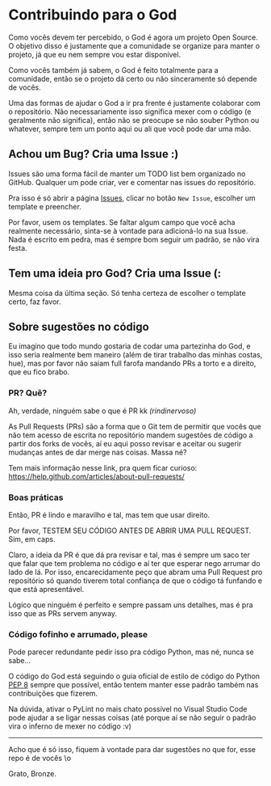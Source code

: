 # Contribuindo para o God

Como vocês devem ter percebido, o God é agora um projeto Open Source. O objetivo
disso é justamente que a comunidade se organize para manter o projeto, já que eu
nem sempre vou estar disponível.

Como vocês também já sabem, o God é feito totalmente para a comunidade, então se
o projeto dá certo ou não sinceramente só depende de vocês.

Uma das formas de ajudar o God a ir pra frente é justamente colaborar com o
repositório. Não necessariamente isso significa mexer com o código (e geralmente
não significa), então não se preocupe se não souber Python ou whatever, sempre
tem um ponto aqui ou ali que você pode dar uma mão.


## Achou um Bug? Cria uma Issue :)

Issues são uma forma fácil de manter um TODO list bem organizado no GitHub.
Qualquer um pode criar, ver e comentar nas issues do repositório.

Pra isso é só abrir a página [Issues](/../../issues), clicar no botão 
`New Issue`, escolher um template e preencher.

Por favor, usem os templates. Se faltar algum campo que você acha realmente
necessário, sinta-se à vontade para adicioná-lo na sua Issue. Nada é escrito em
pedra, mas é sempre bom seguir um padrão, se não vira festa.


## Tem uma ideia pro God? Cria uma Issue (:

Mesma coisa da última seção. Só tenha certeza de escolher o template certo, faz
favor.


## Sobre sugestões no código

Eu imagino que todo mundo gostaria de codar uma partezinha do God, e isso seria
realmente bem maneiro (além de tirar trabalho das minhas costas, hue), mas por
favor não saiam full farofa mandando PRs a torto e a direito, que eu fico brabo.


### PR? Quê?

Ah, verdade, ninguém sabe o que é PR kk _(rindinervoso)_

As Pull Requests (PRs) são a forma que o Git tem de permitir que vocês que não
tem acesso de escrita no repositório mandem sugestões de código a partir dos 
forks de vocês, aí eu aqui posso revisar e aceitar ou sugerir mudanças antes de
dar merge nas coisas. Massa né?

Tem mais informação nesse link, pra quem ficar curioso:
https://help.github.com/articles/about-pull-requests/


### Boas práticas

Então, PR é lindo e maravilho e tal, mas tem que usar direito.

Por favor, TESTEM SEU CÓDIGO ANTES DE ABRIR UMA PULL REQUEST. Sim, em caps.

Claro, a ideia da PR é que dá pra revisar e tal, mas é sempre um saco ter que
falar que tem problema no código e aí ter que esperar nego arrumar do lado de
lá. Por isso, encarecidamente peço que abram uma Pull Request pro repositório
só quando tiverem total confiança de que o código tá funfando e que está
apresentável.

Lógico que ninguém é perfeito e sempre passam uns detalhes, mas é pra isso que
as PRs servem anyway.


### Código fofinho e arrumado, please

Pode parecer redundante pedir isso pra código Python, mas né, nunca se sabe...

O código do God está seguindo o guia oficial de estilo de código do Python
[PEP 8](https://www.python.org/dev/peps/pep-0008/) sempre que possível, então
tentem manter esse padrão também nas contribuições que fizerem.

Na dúvida, ativar o PyLint no mais chato possível no Visual Studio Code pode
ajudar a se ligar nessas coisas (até porque aí se não seguir o padrão vira o
inferno de mexer no código :v)

---

Acho que é só isso, fiquem à vontade para dar sugestões no que for, esse repo é
de vocês \o

Grato,
Bronze.
